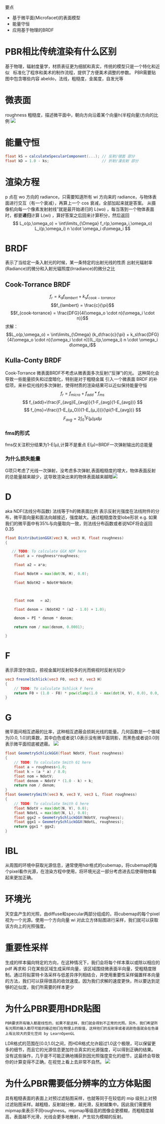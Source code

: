 
要点
- 基于微平面(Microfacet)的表面模型
- 能量守恒
- 应用基于物理的BRDF

# PBR相比传统渲染有什么区别
基于物理，辐射度量学，材质表征更为细腻和真实，传统的模型只是一个特化和近似  
标准化了程序和美术的制作流程，提供了方便美术调整的参数。
PBR需要贴图中包含哪些内容 abeldo，法线，粗糙度，金属度，自发光等 

# 微表面
roughness 粗糙度，描述微平面中，朝向方向沿着某个向量ℎ(半程向量)方向的比例
![](https://learnopengl-cn.github.io/img/07/01/ndf.png)

# 能量守恒
```glsl
float kS = calculateSpecularComponent(...); // 反射/镜面 部分
float kD = 1.0 - ks;                        // 折射/漫反射 部分
```

# 渲染方程
p 点在 wo 方向的 radiance，只需要知道所有 wi 方向来的 radiance，与物体表面进行交互（有一个衰减），再算上一个 cos 衰减，全部加起来就是答案。
从摄像机向每一个像素发射射线”就是最开始递归的 L(wo) ，每当落到一个物体表面时，都要**递归**计算 L(wi) ，算好答案之后回来计算积分，然后返回
$$
L_o(p,\omega_o) = \int\limits_{\Omega} f_r(p,\omega_i,\omega_o) L_i(p,\omega_i) n \cdot \omega_i  d\omega_i
$$

# BRDF
表示了当给定一条入射光的时候，某一条特定的出射光线的性质
出射光辐射率(Radiance)的微分和入射光辐照度(Irradiance)的微分之比

## Cook-Torrance BRDF

$$
f_r = k_d f_{lambert} +  k_s f_{cook-torrance}
$$
$$f_{lambert} = \frac{c}{\pi}$$
$$f_{cook-torrance} = \frac{DFG}{4(\omega_o \cdot n)(\omega_i \cdot n)}$$
求解：
$$L_o(p,\omega_o) = \int\limits_{\Omega} (k_d\frac{c}{\pi} + k_s\frac{DFG}{4(\omega_o \cdot n)(\omega_i \cdot n)})L_i(p,\omega_i) n \cdot \omega_i  d\omega_i$$

## Kulla-Conty BRDF
Cook-Torrance 微表面BRDF不考虑从微表面多次反射(“反弹”)的光。 这种简化会导致一些能量损失和过度暗化，特别是对于粗糙金属
引入一个微表面 BRDF 的补偿项，来补偿光线的多次弹射，使得材质的渲染结果可以近似保持能量守恒
$$
f_r = f_{micro} +  f_{add}*f_{ms}
$$
$$
f_{add}=\frac{F_{avg}E_{avg}}{1-F_{avg}(1-E_{avg})}
$$
$$
f_{ms}=\frac{(1-E_{μ_O})(1-E_{μ_i})}{\pi(1-E_{avg})}
$$
$$
	F_{avg}=2\int_{0}^{1} F(μ)μ dμ
$$
### fms的形式
fms仅关注积分结果为1-E(μ),计算不是重点
E(μ)=BRDF一次弹射输出的总能量

### 为什么损失能量
G项只考虑了光线一次弹射，没考虑多次弹射,表面粗糙度的增大，物体表面反射的总能量越来越少，这导致渲染出来的物体表面越来越暗![](https://cdn.jsdelivr.net/gh/ZeusYang/CDN-for-yangwc.com@1.1.45/blog/PBRM/11.jpg)

# **D** 
aka NDF(法线分布函数)
法线等于h的微表面比例
表示反射光强度在法线附件的分布，微平面向量和面法向越接近，强度越大。通过粗糙度改变lobe形状
e.g. 如果我们的微平面中有35%与向量取向一致，则法线分布函数或者说NDF将会返回0.35
```glsl
float DistributionGGX(vec3 N, vec3 H, float roughness)
{

   // TODO: To calculate GGX NDF here
    float a = roughness*roughness;

    float a2 = a*a;

    float NdotH = max(dot(N, H), 0.0);

    float NdotH2 = NdotH*NdotH;

  

    float nom   = a2;

    float denom = (NdotH2 * (a2 - 1.0) + 1.0);

    denom = PI * denom * denom;

    return nom / max(denom, 0.0001);

}
```

# **F**

表示菲涅尔效应，掠视金属时反射较多的光而俯视时反射光较少
```glsl
vec3 fresnelSchlick(vec3 F0, vec3 V, vec3 H)
{
    // TODO: To calculate Schlick F here
    return F0 + (1.0 - F0) * pow(clamp(1.0 - max(dot(H, V), 0.0), 0.0, 1.0), 5.0);
}
```

# G
微平面间相互遮蔽的比率，这种相互遮蔽会损耗光线的能量。几何函数是一个值域为[0.0, 1.0]的乘数，其中白色或者说1.0表示没有微平面阴影，而黑色或者说0.0则表示微平面彻底被遮蔽。
![](https://learnopengl-cn.github.io/img/07/01/geometry.png)

```glsl
float GeometrySchlickGGX(float NdotV, float roughness)
{
    // TODO: To calculate Smith G1 here
    float a = roughness+1.0;
    float k = (a * a) / 8.0;
    float nom = NdotV;
    float denom = NdotV * (1.0 - k) + k;
    return nom / denom;
}
float GeometrySmith(vec3 N, vec3 V, vec3 L, float roughness)
{
    // TODO: To calculate Smith G here
    float NdotV = max(dot(N, V), 0.0);
    float NdotL = max(dot(N, L), 0.0);
    float ggx2 = GeometrySchlickGGX(NdotV, roughness);
    float ggx1 = GeometrySchlickGGX(NdotL, roughness);
    return ggx1 * ggx2;
}
```

# IBL
从周围的环境中获取光源信息，通常使用hdr格式的cubemap，将cubemap的每个pixel看作光源，在渲染方程中使用，将环境光这一部分考虑进去后使得物体看起来更加正确。

# 环境光
天空盒产生的光照，由diffuse和specular两部分组成的，将cubemap的每个pixel视为一个光源。使用一个方向向量 wi 对此立方体贴图进行采样，我们就可以获取该方向上的光照强度。

# 重要性采样

生成的样本偏向特定的方向，在这种情况下，我们会将每个样本乘以或除以相应的 pdf 再求和
只在某些区域生成采样向量，该区域围绕微表面半向量，受粗糙度限制。通过将拟蒙特卡洛采样与低差异序列相结合，并使用重要性采样偏置样本向量的方法，我们可以获得很高的收敛速度。因为我们求解的速度更快，所以要达到足够的近似度，我们所需要的样本更少

# 为什么PBR要用HDR贴图
	PBR要求所有输入都是线性的，如果不是这样，我们就会得到不正常的光照。另外，我们希望所有光照的输入都尽可能的接近他们在物理上的取值，这样他们的反射率或者说颜色值就会在色谱上有比较大的变化空间 by LearnOpenGL

LDR格式的范围在[0.0,1.0]之间，而HDR格式允许超过1.0这个极限，可以保留更多的细节，而且它的光源信息更加符合真实的光源强度，可以得到正确的结果。
没有这些操作，几乎是不可能正确地捕获到因光照强度变化的细节，这最终会导致你的计算变得不正确，在视觉上看上去非常不自然。
![](https://learnopengl-cn.github.io/img/07/02/lighting_linear_vs_non_linear_and_hdr.png)



# 为什么PBR需要低分辨率的立方体贴图
具有粗糙表面的表面上对预过滤贴图采样，也就等同于在较低的 mip 级别上对预过滤贴图采样。越粗糙，反射越分散，越光滑，反射越集中。因此我们需要用mipmap来表示不同roughness。mipmap等级高的图像会更模糊，而粗糙度越高，表面越不光滑，光线会更多地散射，产生较为模糊的反射。
